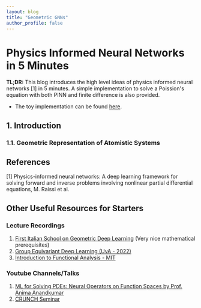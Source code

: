 ```yaml
---
layout: blog
title: "Geometric GNNs"
author_profile: false
---
```


# Physics Informed Neural Networks in 5 Minutes

**TL;DR:** This blog introduces the high level ideas of physics informed neural networks [1] in 5 minutes. A simple implementation to solve a Poission's equation with both PINN and finite difference is also provided. 


- The toy implementation can be found [here](https://github.com/wenhangao21/Tutorials/tree/main/Neural_PDE_Solvers).

## 1. Introduction

### 1.1. Geometric Representation of Atomistic Systems


## References

[1] Physics-informed neural networks: A deep learning framework for solving forward and inverse problems involving nonlinear partial differential equations, M. Raissi et al.


## Other Useful Resources for Starters

### Lecture Recordings
1. [First Italian School on Geometric Deep Learning](https://www.youtube.com/playlist?list=PLn2-dEmQeTfRQXLKf9Fmlk3HmReGg3YZZ) (Very nice mathematical prerequisites)
2. [Group Equivariant Deep Learning (UvA - 2022)](https://www.youtube.com/playlist?list=PL8FnQMH2k7jzPrxqdYufoiYVHim8PyZWd)
3. [Introduction to Functional Analysis - MIT](https://ocw.mit.edu/courses/18-102-introduction-to-functional-analysis-spring-2021/pages/syllabus/)

### Youtube Channels/Talks
1. [ML for Solving PDEs: Neural Operators on Function Spaces by Prof. Anima Anandkumar](https://www.youtube.com/watch?v=y5EJr4ofGOc)
2. [CRUNCH Seminar](https://www.youtube.com/channel/UC2ZZB80udkRvWQ4N3a8DOKQ)
